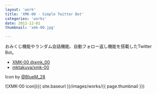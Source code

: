 ```yaml
---
layout: 'work'
title: 'XMK-00 - Simple Twitter Bot'
categories: 'works'
date: 2012-12-01
thumbnail: 'xmk-00.jpg'

---
```


おみくじ機能やランダム会話機能、自動フォロー返し機能を搭載したTwitter Bot。


- [XMK-00 @xmk\_00](https://twitter.com/xmk_00/)
- [mktakuya/xmk-00](https://github.com/mktakuya/xmk-00/)

Icon by [@BlueM_28](https://twitter.com/BlueM_28/)

![XMK-00 icon]({{ site.baseurl }}/images/works/{{ page.thumbnail }})
